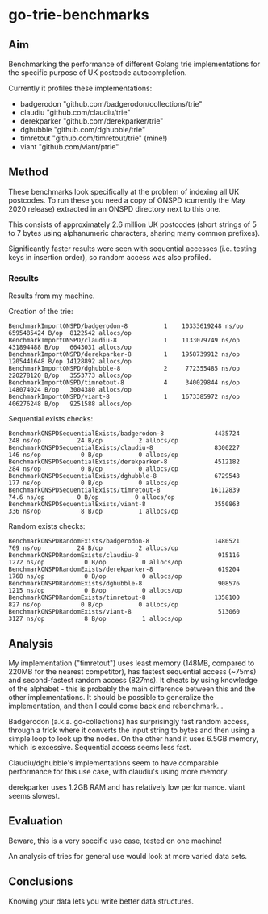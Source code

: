 # go-trie-benchmarks

## Aim

Benchmarking the performance of different Golang trie implementations for the
specific purpose of UK postcode autocompletion.

Currently it profiles these implementations:

- badgerodon "github.com/badgerodon/collections/trie"
- claudiu "github.com/claudiu/trie"
- derekparker "github.com/derekparker/trie"
- dghubble "github.com/dghubble/trie"
- timretout "github.com/timretout/trie" (mine!)
- viant "github.com/viant/ptrie"

## Method

These benchmarks look specifically at the problem of indexing all UK postcodes.
To run these you need a copy of ONSPD (currently the May 2020 release) extracted
in an ONSPD directory next to this one.

This consists of approximately 2.6 million UK postcodes (short strings of 5 to 7
bytes using alphanumeric characters, sharing many common prefixes).

Significantly faster results were seen with sequential accesses (i.e. testing
keys in insertion order), so random access was also profiled.

### Results

Results from my machine.

Creation of the trie:

```
BenchmarkImportONSPD/badgerodon-8  	       1	10333619248 ns/op	6595485424 B/op	 8122542 allocs/op
BenchmarkImportONSPD/claudiu-8     	       1	1133079749 ns/op	431894488 B/op	 6643031 allocs/op
BenchmarkImportONSPD/derekparker-8 	       1	1958739912 ns/op	1205441648 B/op	14128892 allocs/op
BenchmarkImportONSPD/dghubble-8    	       2	 772355485 ns/op	220278120 B/op	 3553773 allocs/op
BenchmarkImportONSPD/timretout-8   	       4	 340029844 ns/op	148074024 B/op	 3004380 allocs/op
BenchmarkImportONSPD/viant-8       	       1	1673385972 ns/op	406276248 B/op	 9251588 allocs/op
```

Sequential exists checks:

```
BenchmarkONSPDSequentialExists/badgerodon-8         	 4435724	       248 ns/op	      24 B/op	       2 allocs/op
BenchmarkONSPDSequentialExists/claudiu-8            	 8300227	       146 ns/op	       0 B/op	       0 allocs/op
BenchmarkONSPDSequentialExists/derekparker-8        	 4512182	       284 ns/op	       0 B/op	       0 allocs/op
BenchmarkONSPDSequentialExists/dghubble-8           	 6729548	       177 ns/op	       0 B/op	       0 allocs/op
BenchmarkONSPDSequentialExists/timretout-8          	16112839	        74.6 ns/op	       0 B/op	       0 allocs/op
BenchmarkONSPDSequentialExists/viant-8              	 3550863	       336 ns/op	       8 B/op	       1 allocs/op
```

Random exists checks:

```
BenchmarkONSPDRandomExists/badgerodon-8             	 1480521	       769 ns/op	      24 B/op	       2 allocs/op
BenchmarkONSPDRandomExists/claudiu-8                	  915116	      1272 ns/op	       0 B/op	       0 allocs/op
BenchmarkONSPDRandomExists/derekparker-8            	  619204	      1768 ns/op	       0 B/op	       0 allocs/op
BenchmarkONSPDRandomExists/dghubble-8               	  908576	      1215 ns/op	       0 B/op	       0 allocs/op
BenchmarkONSPDRandomExists/timretout-8              	 1358100	       827 ns/op	       0 B/op	       0 allocs/op
BenchmarkONSPDRandomExists/viant-8                  	  513060	      3127 ns/op	       8 B/op	       1 allocs/op
```

## Analysis

My implementation ("timretout") uses least memory (148MB, compared to 220MB for
the nearest competitor), has fastest sequential access (~75ms) and
second-fastest random access (827ms).  It cheats by using knowledge of the
alphabet - this is probably the main difference between this and the other
implementations.  It should be possible to generalize the implementation, and
then I could come back and rebenchmark...

Badgerodon (a.k.a. go-collections) has surprisingly fast random access, through
a trick where it converts the input string to bytes and then using a simple loop
to look up the nodes.  On the other hand it uses 6.5GB memory, which is
excessive.  Sequential access seems less fast.

Claudiu/dghubble's implementations seem to have comparable performance for this
use case, with claudiu's using more memory.

derekparker uses 1.2GB RAM and has relatively low performance. viant seems
slowest.

## Evaluation

Beware, this is a very specific use case, tested on one machine!

An analysis of tries for general use would look at more varied data sets.

## Conclusions

Knowing your data lets you write better data structures.
